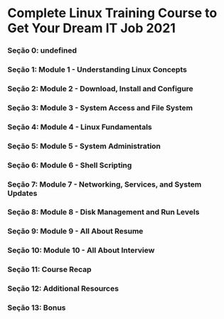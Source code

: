 # Complete Linux Training Course to Get Your Dream IT Job 2021

### Seção 0: undefined

### Seção 1: Module 1 - Understanding Linux Concepts

### Seção 2: Module 2 - Download, Install and Configure

### Seção 3: Module 3 - System Access and File System

### Seção 4: Module 4 - Linux Fundamentals

### Seção 5: Module 5 - System Administration

### Seção 6: Module 6 - Shell Scripting

### Seção 7: Module 7 - Networking, Services, and System Updates

### Seção 8: Module 8 - Disk Management and Run Levels

### Seção 9: Module 9 - All About Resume

### Seção 10: Module 10 - All About Interview

### Seção 11: Course Recap

### Seção 12: Additional Resources

### Seção 13: Bonus

